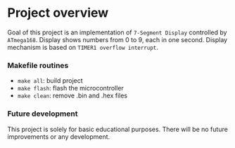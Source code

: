 # Project overview
Goal of this project is an implementation of `7-Segment Display` controlled by
`ATmega168`. 
Display shows numbers from 0 to 9, each in one second. Display mechanism is
based on `TIMER1 overflow interrupt`.


### Makefile routines

- `make all`: build project
- `make flash`: flash the microcontroller
- `make clean`: remove .bin and .hex files 


### Future development
This project is solely for basic educational purposes. There will be no future
improvements or any development. 
